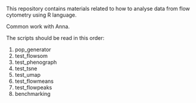 
This repository contains materials related to how to analyse data from
flow cytometry using R language.

Common work with Anna.


The scripts should be read in this order:

1. pop_generator
2. test_flowsom
3. test_phenograph
4. test_tsne
5. test_umap
6. test_flowmeans
7. test_flowpeaks
8. benchmarking

